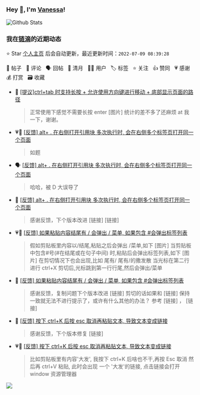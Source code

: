 ### Hey 👋, I'm [Vanessa](http://vanessa.b3log.org/)!

![Github Stats](https://github-readme-stats.vercel.app/api?username=Vanessa219&show_icons=true)

<!--events start -->

### 我在[链滴](https://ld246.com)的近期动态

⭐️ Star [个人主页](https://github.com/Vanessa219/Vanessa219) 后会自动更新，最近更新时间：`2022-07-09 08:39:28`

📝 帖子 &nbsp; 💬 评论 &nbsp; 🗣 回帖 &nbsp; 🌙 清月 &nbsp; 👨‍💻 用户 &nbsp; 🏷️ 标签 &nbsp; ⭐️ 关注 &nbsp; 👍 赞同 &nbsp; 💗 感谢 &nbsp; 💰 打赏 &nbsp; 🗃 收藏

* 💬 [[提议]ctrl+tab 时支持长按 + 允许使用方向键进行移动 + 底部显示页面的路径](https://ld246.com/article/1657240957152/comment/1657251834674#comments)

  > 正常使用下感觉不需要长按 enter [图片] 统计的差不多了还麻烦 at 我一下，谢谢。
* 💗📝 [[反馈] alt+ . 在右侧打开引用块 多次执行时, 会在右侧多个标签页打开同一个页面](https://ld246.com/article/1657236037908)

  > 如题
* 🗣 [[反馈] alt+ . 在右侧打开引用块 多次执行时, 会在右侧多个标签页打开同一个页面](https://ld246.com/article/1657236037908/comment/1657241211940#comments)

  > 哈哈，被 D 大误导了
* 💬 [[反馈] alt+ . 在右侧打开引用块 多次执行时, 会在右侧多个标签页打开同一个页面](https://ld246.com/article/1657236037908/comment/1657244808966#comments)

  > 感谢反馈，下个版本改进 [链接] [链接]
* 💗📝 [[反馈] 如果粘贴内容结尾有 / 会弹出 / 菜单, 如果包含 #会弹出标签列表](https://ld246.com/article/1657237487963)

  > 假如剪贴板里内容以/结尾,粘贴之后会弹出 /菜单,如下 [图片] 当剪贴板中包含#号(#在结尾或在句子中间) 时,粘贴后会弹出标签列表,如下 [图片] 在剪切情况下也会出现,比如 尾有/ 尾有/的撒发散 当光标在第二行进行 ctrl+X 剪切后,光标跳到第一行行尾,然后会弹出/菜单
* 💬 [[反馈] 如果粘贴内容结尾有 / 会弹出 / 菜单, 如果包含 #会弹出标签列表](https://ld246.com/article/1657237487963/comment/1657243103802#comments)

  > 感谢反馈，复制问题下个版本改进 [链接] 剪切的话如果和 [链接] 保持一致就无法不进行提示了，或许有什么其他的办法？ 参考 [链接] ， [链接]
* 💬 [[反馈] 按下 ctrl+K 后按 esc 取消再粘贴文本, 导致文本变成链接](https://ld246.com/article/1657202211228/comment/1657209229255#comments)

  > 感谢反馈，下个版本修复 [链接]
* 💗📝 [[反馈] 按下 ctrl+K 后按 esc 取消再粘贴文本, 导致文本变成链接](https://ld246.com/article/1657202211228)

  > 比如剪贴板里有内容'大发', 我按下 ctrl+K 后啥也不干,再按 Esc 取消 然后再 ctrl+V 粘贴, 此时会出现 一个 '大发'的链接, 点击链接会打开 window 资源管理器


<!--events end -->

<a title="Hits" target="_blank" href="https://github.com/Vanessa219/Vanessa219"><img src="https://hits.b3log.org/Vanessa219/Vanessa219.svg"></a>
